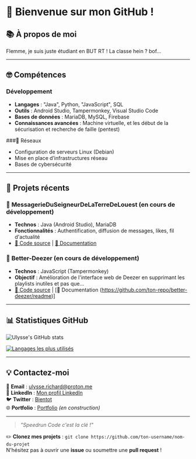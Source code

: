 # 👺 Bienvenue sur mon GitHub !

## 📚 À propos de moi  
Flemme, je suis juste étudiant en BUT RT ! La classe hein ? bof...

---

## 🤓 Compétences
### Développement
- **Langages** : "Java", Python, "JavaScript", SQL
- **Outils** : Android Studio, Tampermonkey, Visual Studio Code
- **Bases de données** : MariaDB, MySQL, Firebase
- **Connaissances avancées** : Machine virtuelle, et les début de la sécurisation et recherche de faille (pentest)

###📡 Réseaux
- Configuration de serveurs Linux (Debian)
- Mise en place d’infrastructures réseau
- Bases de cybersécurité

---

## 🔨  Projets récents
### 📱 **MessagerieDuSeigneurDeLaTerreDeLouest (en cours de développement)**
- **Technos** : Java (Android Studio), MariaDB
- **Fonctionnalités** : Authentification, diffusion de messages, likes, fil d'actualité
- [📂 Code source](https://github.com/ton-repo/messagerie-seigneur) | [📘 Documentation](https://github.com/ton-repo/messagerie-seigneur/wiki)

### 📀 **Better-Deezer (en cours de développement)**
- **Technos** : JavaScript (Tampermonkey)
- **Objectif** : Amélioration de l'interface web de Deezer en supprimant les playlists inutiles et pas que...
- [📂 Code source](https://github.com/ton-repo/better-deezer) | [📘 Documentation (https://github.com/ton-repo/better-deezer/readme)]

---

## 📊 Statistiques GitHub  
![Ulysse's GitHub stats](https://github-readme-stats.vercel.app/api?username=pepitobailao&show_icons=true&theme=radical)

[![Langages les plus utilisés](https://github-readme-stats.vercel.app/api/top-langs/?username=pepitobailao&layout=compact&theme=radical)](https://github.com/anuraghazra/github-readme-stats)

---

## 💡 Contactez-moi
📧 **Email** : [ulysse.richard@proton.me](mailto:ulysse.richard@proton.me)  
🔗 **LinkedIn** : [Mon profil LinkedIn](https://www.linkedin.com/in/ulysse-richard/)  
🐦 **Twitter** : [Bientot](https://twitter.com/)  
🌐 **Portfolio** : [Portfolio]([https://github](https://pepitobailao.github.io/portfolio/)) *(en construction)*

---

> *"Speedrun Code c'est la clé !"*

✏️ **Clonez mes projets** : `git clone https://github.com/ton-username/nom-du-projet`  
N'hésitez pas à ouvrir une **issue** ou soumettre une **pull request** !
